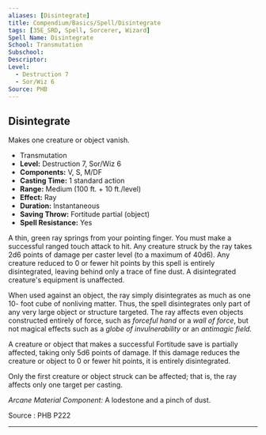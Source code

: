 ```yaml
---
aliases: [Disintegrate]
title: Compendium/Basics/Spell/Disintegrate
tags: [35E_SRD, Spell, Sorcerer, Wizard]
Spell Name: Disintegrate
School: Transmutation
Subschool: 
Descriptor: 
Level:
  - Destruction 7
  - Sor/Wiz 6
Source: PHB
---
```



## Disintegrate

Makes one creature or object vanish.

*   Transmutation
*   **Level:** Destruction 7, Sor/Wiz 6
*   **Components:** V, S, M/DF
*   **Casting Time:** 1 standard action
*   **Range:** Medium (100 ft. + 10 ft./level)
*   **Effect:** Ray
*   **Duration:** Instantaneous
*   **Saving Throw:** Fortitude partial (object)
*   **Spell Resistance:** Yes

<p>A thin, green ray springs from your pointing finger. You must make a successful ranged touch attack to hit. Any creature struck by the ray takes 2d6 points of damage per caster level (to a maximum of 40d6). Any creature reduced to 0 or fewer hit points by this spell is entirely disintegrated, leaving behind only a trace of fine dust. A disintegrated creature's equipment is unaffected.</p><p>When used against an object, the ray simply disintegrates as much as one 10- foot cube of nonliving matter. Thus, the spell disintegrates only part of any very large object or structure targeted. The ray affects even objects constructed entirely of force, such as <i>forceful hand</i> or a <i>wall of force</i>, but not magical effects such as a <i>globe of invulnerability</i> or an <i>antimagic field.</i></p><p>A creature or object that makes a successful Fortitude save is partially affected, taking only 5d6 points of damage. If this damage reduces the creature or object to 0 or fewer hit points, it is entirely disintegrated.</p><p>Only the first creature or object struck can be affected; that is, the ray affects only one target per casting.</p><p><i>Arcane Material Component:</i> A lodestone and a pinch of dust.</p>

Source : PHB P222

---
